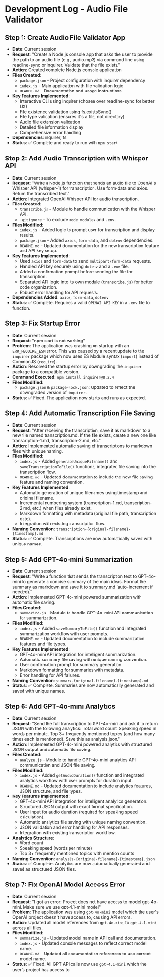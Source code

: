 # Development Log - Audio File Validator

## Step 1: Create Audio File Validator App
- **Date**: Current session
- **Request**: "Create a Node.js console app that asks the user to provide the path to an audio file (e.g., audio.mp3) via command line using readline-sync or inquirer. Validate that the file exists."
- **Action**: Created complete Node.js console application
- **Files Created**:
  - `package.json` - Project configuration with inquirer dependency
  - `index.js` - Main application with file validation logic
  - `README.md` - Documentation and usage instructions
- **Key Features Implemented**:
  - Interactive CLI using inquirer (chosen over readline-sync for better UX)
  - File existence validation using fs.existsSync()
  - File type validation (ensures it's a file, not directory)
  - Audio file extension validation
  - Detailed file information display
  - Comprehensive error handling
- **Dependencies**: inquirer, fs
- **Status**: ✅ Complete and ready to run with `npm start`

## Step 2: Add Audio Transcription with Whisper API
- **Date**: Current session
- **Request**: "Write a Node.js function that sends an audio file to OpenAI's Whisper API (whisper-1) for transcription. Use form-data and axios. Return the transcribed text."
- **Action**: Integrated OpenAI Whisper API for audio transcription.
- **Files Created**:
  - `transcribe.js` - Module to handle communication with the Whisper API.
  - `.gitignore` - To exclude `node_modules` and `.env`.
- **Files Modified**:
  - `index.js` - Added logic to prompt user for transcription and display results.
  - `package.json` - Added `axios`, `form-data`, and `dotenv` dependencies.
  - `README.md` - Updated documentation for the new transcription feature and API key setup.
- **Key Features Implemented**:
  - Used `axios` and `form-data` to send `multipart/form-data` requests.
  - Handled API key securely using `dotenv` and a `.env` file.
  - Added a confirmation prompt before sending the file for transcription.
  - Separated API logic into its own module (`transcribe.js`) for better code organization.
  - Robust error handling for API requests.
- **Dependencies Added**: `axios`, `form-data`, `dotenv`
- **Status**: ✅ Complete. Requires a valid `OPENAI_API_KEY` in a `.env` file to function.

## Step 3: Fix Startup Error
- **Date**: Current session
- **Request**: "npm start is not working"
- **Problem**: The application was crashing on startup with an `ERR_REQUIRE_ESM` error. This was caused by a recent update to the `inquirer` package which now uses ES Module syntax (`import`) instead of CommonJS (`require`).
- **Action**: Resolved the startup error by downgrading the `inquirer` package to a compatible version.
- **Command Executed**: `npm install inquirer@8.2.4`
- **Files Modified**: 
  - `package.json` & `package-lock.json`: Updated to reflect the downgraded version of `inquirer`.
- **Status**: ✅ Fixed. The application now starts and runs as expected.

## Step 4: Add Automatic Transcription File Saving
- **Date**: Current session
- **Request**: "After receiving the transcription, save it as markdown to a new file named transcription.md. If the file exists, create a new one like transcription-1.md, transcription-2.md, etc."
- **Action**: Implemented automatic saving of transcriptions to markdown files with unique naming.
- **Files Modified**:
  - `index.js` - Added `generateUniqueFilename()` and `saveTranscriptionToFile()` functions, integrated file saving into the transcription flow.
  - `README.md` - Updated documentation to include the new file saving feature and naming convention.
- **Key Features Implemented**:
  - Automatic generation of unique filenames using timestamp and original filename.
  - Incremental numbering system (transcription-1.md, transcription-2.md, etc.) when files already exist.
  - Markdown formatting with metadata (original file path, transcription date).
  - Integration with existing transcription flow.
- **Naming Convention**: `transcription-{original-filename}-{timestamp}.md`
- **Status**: ✅ Complete. Transcriptions are now automatically saved with unique names.

## Step 5: Add GPT-4o-mini Summarization
- **Date**: Current session
- **Request**: "Write a function that sends the transcription text to GPT-4o-mini to generate a concise summary of the main ideas. Format the summary as markdown and save it to summary.md (auto-increment if needed)."
- **Action**: Implemented GPT-4o-mini powered summarization with automatic file saving.
- **Files Created**:
  - `summarize.js` - Module to handle GPT-4o-mini API communication for summarization.
- **Files Modified**:
  - `index.js` - Added `saveSummaryToFile()` function and integrated summarization workflow with user prompts.
  - `README.md` - Updated documentation to include summarization features and file types.
- **Key Features Implemented**:
  - GPT-4o-mini API integration for intelligent summarization.
  - Automatic summary file saving with unique naming convention.
  - User confirmation prompt for summary generation.
  - Markdown formatting for summaries with metadata.
  - Error handling for API failures.
- **Naming Convention**: `summary-{original-filename}-{timestamp}.md`
- **Status**: ✅ Complete. Summaries are now automatically generated and saved with unique names.

## Step 6: Add GPT-4o-mini Analytics
- **Date**: Current session
- **Request**: "Send the full transcription to GPT-4o-mini and ask it to return JSON with the following analytics: Total word count, Speaking speed in words per minute, Top 3+ frequently mentioned topics (and how many times each is mentioned). Save this as analysis.json."
- **Action**: Implemented GPT-4o-mini powered analytics with structured JSON output and automatic file saving.
- **Files Created**:
  - `analyze.js` - Module to handle GPT-4o-mini analytics API communication and JSON file saving.
- **Files Modified**:
  - `index.js` - Added `getAudioDuration()` function and integrated analytics workflow with user prompts for duration input.
  - `README.md` - Updated documentation to include analytics features, JSON structure, and file types.
- **Key Features Implemented**:
  - GPT-4o-mini API integration for intelligent analytics generation.
  - Structured JSON output with exact format specification.
  - User input for audio duration (required for speaking speed calculation).
  - Automatic analytics file saving with unique naming convention.
  - JSON validation and error handling for API responses.
  - Integration with existing transcription workflow.
- **Analytics Structure**:
  - Word count
  - Speaking speed (words per minute)
  - Top 3+ frequently mentioned topics with mention counts
- **Naming Convention**: `analysis-{original-filename}-{timestamp}.json`
- **Status**: ✅ Complete. Analytics are now automatically generated and saved as structured JSON files.

## Step 7: Fix OpenAI Model Access Error
- **Date**: Current session
- **Request**: "I got an error: Project does not have access to model gpt-4o-mini. Make sure we use gpt-4.1-mini model"
- **Problem**: The application was using `gpt-4o-mini` model which the user's OpenAI project doesn't have access to, causing API errors.
- **Action**: Updated all model references from `gpt-4o-mini` to `gpt-4.1-mini` across all files.
- **Files Modified**:
  - `summarize.js` - Updated model name in API call and documentation.
  - `index.js` - Updated console messages to reflect correct model name.
  - `README.md` - Updated all documentation references to use correct model name.
- **Status**: ✅ Fixed. All GPT API calls now use `gpt-4.1-mini` which the user's project has access to. 